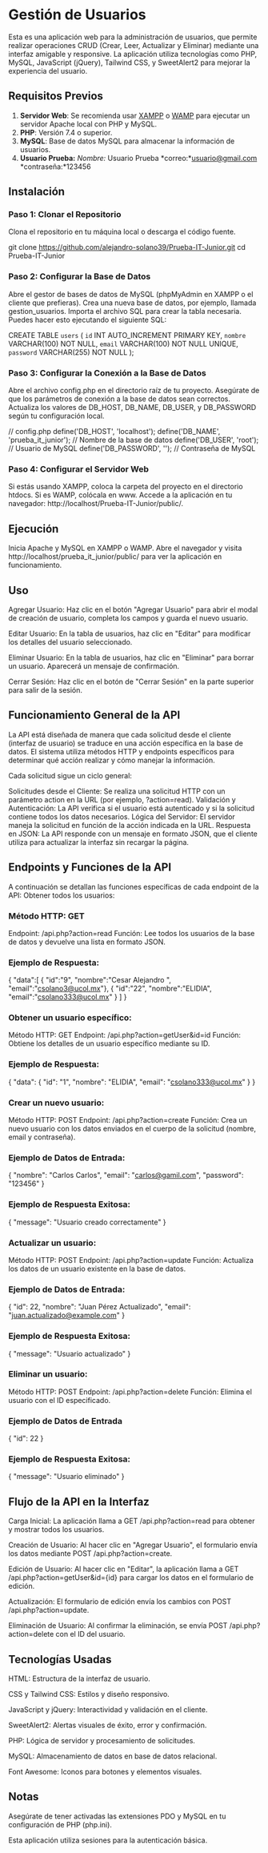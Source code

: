 # Gestión de Usuarios

Esta es una aplicación web para la administración de usuarios, que permite realizar operaciones CRUD (Crear, Leer, Actualizar y Eliminar) mediante una interfaz amigable y responsive. La aplicación utiliza tecnologías como PHP, MySQL, JavaScript (jQuery), Tailwind CSS, y SweetAlert2 para mejorar la experiencia del usuario.

## Requisitos Previos

1. **Servidor Web**: Se recomienda usar [XAMPP](https://www.apachefriends.org/) o [WAMP](https://www.wampserver.com/) para ejecutar un servidor Apache local con PHP y MySQL.
2. **PHP**: Versión 7.4 o superior.
3. **MySQL**: Base de datos MySQL para almacenar la información de usuarios.
4. **Usuario Prueba:** *Nombre:* Usuario Prueba	*correo:*usuario@gmail.com *contraseña:*123456

## Instalación

### Paso 1: Clonar el Repositorio

Clona el repositorio en tu máquina local o descarga el código fuente.

git clone https://github.com/alejandro-solano39/Prueba-IT-Junior.git
cd Prueba-IT-Junior

### Paso 2: Configurar la Base de Datos
Abre el gestor de bases de datos de MySQL (phpMyAdmin en XAMPP o el cliente que prefieras).
Crea una nueva base de datos, por ejemplo, llamada gestion_usuarios.
Importa el archivo SQL para crear la tabla necesaria. Puedes hacer esto ejecutando el siguiente SQL:

CREATE TABLE `users` (
  `id` INT AUTO_INCREMENT PRIMARY KEY,
  `nombre` VARCHAR(100) NOT NULL,
  `email` VARCHAR(100) NOT NULL UNIQUE,
  `password` VARCHAR(255) NOT NULL
);

### Paso 3: Configurar la Conexión a la Base de Datos
Abre el archivo config.php en el directorio raíz de tu proyecto.
Asegúrate de que los parámetros de conexión a la base de datos sean correctos. Actualiza los valores de DB_HOST, DB_NAME, DB_USER, y DB_PASSWORD según tu configuración local.

// config.php
define('DB_HOST', 'localhost');
define('DB_NAME', 'prueba_it_junior'); // Nombre de la base de datos
define('DB_USER', 'root');             // Usuario de MySQL
define('DB_PASSWORD', '');             // Contraseña de MySQL

### Paso 4: Configurar el Servidor Web
Si estás usando XAMPP, coloca la carpeta del proyecto en el directorio htdocs. Si es WAMP, colócala en www.
Accede a la aplicación en tu navegador: http://localhost/Prueba-IT-Junior/public/.

## Ejecución
Inicia Apache y MySQL en XAMPP o WAMP.
Abre el navegador y visita http://localhost/prueba_it_junior/public/ para ver la aplicación en funcionamiento.

## Uso
Agregar Usuario: Haz clic en el botón "Agregar Usuario" para abrir el modal de creación de usuario, completa los campos y guarda el nuevo usuario.

Editar Usuario: En la tabla de usuarios, haz clic en "Editar" para modificar los detalles del usuario seleccionado.

Eliminar Usuario: En la tabla de usuarios, haz clic en "Eliminar" para borrar un usuario. Aparecerá un mensaje de confirmación.

Cerrar Sesión: Haz clic en el botón de "Cerrar Sesión" en la parte superior para salir de la sesión.

## Funcionamiento General de la API
La API está diseñada de manera que cada solicitud desde el cliente (interfaz de usuario) se traduce en una acción específica en la base de datos. El sistema utiliza métodos HTTP y endpoints específicos para determinar qué acción realizar y cómo manejar la información.

Cada solicitud sigue un ciclo general:

Solicitudes desde el Cliente: Se realiza una solicitud HTTP con un parámetro action en la URL (por ejemplo, ?action=read).
Validación y Autenticación: La API verifica si el usuario está autenticado y si la solicitud contiene todos los datos necesarios.
Lógica del Servidor: El servidor maneja la solicitud en función de la acción indicada en la URL.
Respuesta en JSON: La API responde con un mensaje en formato JSON, que el cliente utiliza para actualizar la interfaz sin recargar la página.

## Endpoints y Funciones de la API
A continuación se detallan las funciones específicas de cada endpoint de la API:
Obtener todos los usuarios:

### Método HTTP: GET
Endpoint: /api.php?action=read
Función: Lee todos los usuarios de la base de datos y devuelve una lista en formato JSON.
### Ejemplo de Respuesta:

{
"data":[
      {
      "id":"9",
      "nombre":"Cesar Alejandro ",
      "email":"csolano3@ucol.mx"},
      {
      "id":"22",
      "nombre":"ELIDIA",
      "email":"csolano333@ucol.mx"
      }
      ]
}

### Obtener un usuario específico:
Método HTTP: GET
Endpoint: /api.php?action=getUser&id=id
Función: Obtiene los detalles de un usuario específico mediante su ID.

### Ejemplo de Respuesta:
{
    "data": {
        "id": "1",
        "nombre": "ELIDIA",
        "email": "csolano333@ucol.mx"
    }
}

### Crear un nuevo usuario:

Método HTTP: POST
Endpoint: /api.php?action=create
Función: Crea un nuevo usuario con los datos enviados en el cuerpo de la solicitud (nombre, email y contraseña).
### Ejemplo de Datos de Entrada:
{
  "nombre": "Carlos Carlos",
  "email": "carlos@gamil.com",
  "password": "123456"
}
### Ejemplo de Respuesta Exitosa:
{
    "message": "Usuario creado correctamente"
}

### Actualizar un usuario:

Método HTTP: POST
Endpoint: /api.php?action=update
Función: Actualiza los datos de un usuario existente en la base de datos.
### Ejemplo de Datos de Entrada:
{
  "id": 22,
  "nombre": "Juan Pérez Actualizado",
  "email": "juan.actualizado@example.com"
}

### Ejemplo de Respuesta Exitosa:
{
    "message": "Usuario actualizado"
}

### Eliminar un usuario:

Método HTTP: POST
Endpoint: /api.php?action=delete
Función: Elimina el usuario con el ID especificado.
### Ejemplo de Datos de Entrada
{
  "id": 22
}
### Ejemplo de Respuesta Exitosa:
{
    "message": "Usuario eliminado"
}

## Flujo de la API en la Interfaz
Carga Inicial: La aplicación llama a GET /api.php?action=read para obtener y mostrar todos los usuarios.

Creación de Usuario: Al hacer clic en "Agregar Usuario", el formulario envía los datos mediante POST /api.php?action=create.

Edición de Usuario: Al hacer clic en "Editar", la aplicación llama a GET /api.php?action=getUser&id={id} para cargar los datos en el formulario de edición.

Actualización: El formulario de edición envía los cambios con POST /api.php?action=update.

Eliminación de Usuario: Al confirmar la eliminación, se envía POST /api.php?action=delete con el ID del usuario.

## Tecnologías Usadas
HTML: Estructura de la interfaz de usuario.

CSS y Tailwind CSS: Estilos y diseño responsivo.

JavaScript y jQuery: Interactividad y validación en el cliente.

SweetAlert2: Alertas visuales de éxito, error y confirmación.

PHP: Lógica de servidor y procesamiento de solicitudes.

MySQL: Almacenamiento de datos en base de datos relacional.

Font Awesome: Iconos para botones y elementos visuales.

## Notas
Asegúrate de tener activadas las extensiones PDO y MySQL en tu configuración de PHP (php.ini).

Esta aplicación utiliza sesiones para la autenticación básica.
